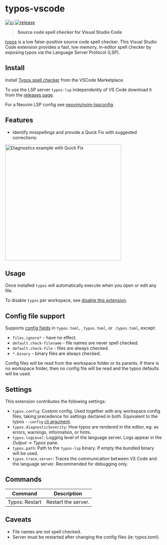# typos-vscode

[![ci](https://github.com/tekumara/typos-vscode/actions/workflows/ci.yml/badge.svg?event=push)](https://github.com/tekumara/typos-vscode/actions/workflows/ci.yml)
[![release](https://github.com/tekumara/typos-vscode/actions/workflows/release.yml/badge.svg?event=release)](https://github.com/tekumara/typos-vscode/actions/workflows/release.yml)

> **Source code spell checker for Visual Studio Code**

[typos](https://github.com/crate-ci/typos) is a low false-positive source code spell checker. This Visual Studio Code extension provides a fast, low memory, in-editor spell checker by exposing typos via the Language Server Protocol (LSP).

## Install

Install [Typos spell checker](https://marketplace.visualstudio.com/items?itemName=tekumara.typos-vscode) from the VSCode Marketplace.

To use the LSP server `typos-lsp` independently of VS Code download it from the [releases page](https://github.com/tekumara/typos-vscode/releases).

For a Neovim LSP config see [neovim/nvim-lspconfig](https://github.com/neovim/nvim-lspconfig).

## Features

- Identify misspellings and provide a Quick Fix with suggested corrections:

<img width="373" alt="Diagnostics example with Quick Fix" src="https://user-images.githubusercontent.com/125105/232224205-eb9c6123-0d38-4d60-ac93-0990016453e0.png">

## Usage

Once installed `typos` will automatically execute when you open or edit any file.

To disable `typos` per workspace, see [disable this extension](https://code.visualstudio.com/docs/editor/extension-marketplace#_disable-an-extension).

## Config file support

Supports [config fields](https://github.com/crate-ci/typos/blob/master/docs/reference.md) in `typos.toml`, `_typos.toml`, or `.typos.toml`, except:

- `files.ignore*` - have no effect.
- `default.check-filename` - file names are never spell checked.
- `default.check-file` - files are always checked.
- `*.binary` - binary files are always checked.

Config files will be read from the workspace folder or its parents. If there is no workspace folder, then no config file will be read and the typos defaults will be used.

## Settings

This extension contributes the following settings:

- `typos.config`: Custom config. Used together with any workspace config files, taking precedence for settings declared in both. Equivalent to the typos `--config` [cli argument](https://github.com/crate-ci/typos/blob/master/docs/reference.md).
- `typos.diagnosticSeverity`: How typos are rendered in the editor, eg: as errors, warnings, information, or hints.
- `typos.logLevel`: Logging level of the language server. Logs appear in the _Output -> Typos_ pane.
- `typos.path`: Path to the `typos-lsp` binary. If empty the bundled binary will be used.
- `typos.trace.server`: Traces the communication between VS Code and the language server. Recommended for debugging only.

## Commands

| Command        | Description         |
| -------------- | ------------------- |
| Typos: Restart | Restart the server. |

## Caveats

- File names are not spell checked.
- Server must be restarted after changing the config files (ie: typos.toml).

